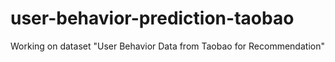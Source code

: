 # user-behavior-prediction-taobao
Working on dataset "User Behavior Data from Taobao for Recommendation"
